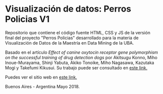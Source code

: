 # Visualización de datos: Perros Policias V1
Repositorio que contiene el código fuente HTML, CSS y JS de la versión final del proyecto "Perros Policias" desarrollado para la materia de Visualización de Datos de la Maestría en Data Mining de la UBA.
     
  Basado en el artículo _Effect of canine oxytocin receptor gene polymorphism on the successful training of drug detection dogs_ por Akitsugu Konno, Miho Inoue-Murayama, Shinji Yabuta, Akiko Tonoike, Miho Nagasawa, Kazutaka Mogi y Takefumi Kikusui.
  Su trabajo puede ser consultado en [este link.](https://www.researchgate.net/publication/323781410_Effect_of_Canine_Oxytocin_Receptor_Gene_Polymorphism_on_the_Successful_Training_of_Drug_Detection_Dogs)
     
  Puedes ver el sitio web en [este link.](https://jaimehmol.github.io/DataViz-PerrosPolicias1.0/)
  
Buenos Aires - Argentina
Mayo 2018.
